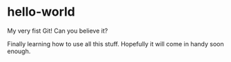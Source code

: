 # hello-world
My very fist Git! Can you believe it?

Finally learning how to use all this stuff. Hopefully it will come in handy soon enough. 
